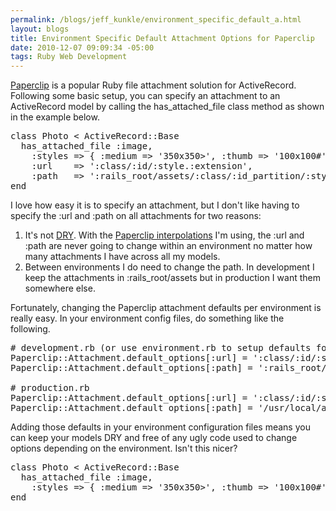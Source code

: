 ```yaml
--- 
permalink: /blogs/jeff_kunkle/environment_specific_default_a.html
layout: blogs
title: Environment Specific Default Attachment Options for Paperclip
date: 2010-12-07 09:09:34 -05:00
tags: Ruby Web Development
---
```

[Paperclip](https://github.com/thoughtbot/paperclip) is a popular Ruby file attachment solution for ActiveRecord. Following some basic setup, you can specify an attachment to an ActiveRecord model by calling the has\_attached\_file class method as shown in the example below.

<pre class="prettyprint">
class Photo < ActiveRecord::Base
  has_attached_file :image,
    :styles => { :medium => '350x350>', :thumb => '100x100#' },
    :url    => ':class/:id/:style.:extension',
    :path   => ':rails_root/assets/:class/:id_partition/:style.:extension'
end
</pre>
  
I love how easy it is to specify an attachment, but I don't like having to specify the :url and :path on all attachments for two reasons:

1. It's not [DRY](http://en.wikipedia.org/wiki/Don't_repeat_yourself). With the [Paperclip interpolations](https://github.com/thoughtbot/paperclip/wiki/Interpolations) I'm using, the :url and :path are never going to change within an environment no matter how many attachments I have across all my models.
2. Between environments I do need to change the path. In development I keep the attachments in :rails_root/assets but in production I want them somewhere else.

Fortunately, changing the Paperclip attachment defaults per environment is really easy. In your environment config files, do something like the following.

<pre class="prettyprint">
# development.rb (or use environment.rb to setup defaults for all)
Paperclip::Attachment.default_options[:url] = ':class/:id/:style.:extension'
Paperclip::Attachment.default_options[:path] = ':rails_root/assets/:class/:id_partition/:style.:extension'
  
# production.rb
Paperclip::Attachment.default_options[:url] = ':class/:id/:style.:extension'
Paperclip::Attachment.default_options[:path] = '/usr/local/assets/:class/:id_partition/:style.:extension'
</pre>
  
Adding those defaults in your environment configuration files means you can keep your models DRY and free of any ugly code used to change options depending on the environment. Isn't this nicer?

<pre class="prettyprint">
class Photo < ActiveRecord::Base
  has_attached_file :image, 
    :styles => { :medium => '350x350>', :thumb => '100x100#' }
end
</pre> 
